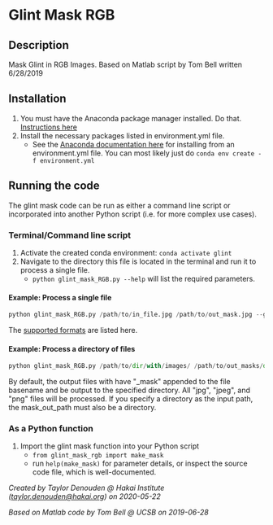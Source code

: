 # Glint Mask RGB

## Description 
Mask Glint in RGB Images. Based on Matlab script by Tom Bell written 6/28/2019

## Installation
1. You must have the Anaconda package manager installed. Do that. [Instructions here](https://docs.conda.io/projects/conda/en/latest/user-guide/install/index.html)
2. Install the necessary packages listed in environment.yml file. 
    - See the [Anaconda documentation here](https://docs.conda.io/projects/conda/en/latest/user-guide/tasks/manage-environments.html#create-env-from-file) for installing from an environment.yml file. You can most likely just do `conda env create -f environment.yml`

## Running the code
The glint mask code can be run as either a command line script or incorporated into another Python script (i.e. for more complex use cases).

### Terminal/Command line script
1. Activate the created conda environment: `conda activate glint`
2. Navigate to the directory this file is located in the terminal and run it to process a single file.
    - `python glint_mask_RGB.py --help` will list the required parameters.

#### Example: Process a single file
```python
python glint_mask_RGB.py /path/to/in_file.jpg /path/to/out_mask.jpg --glint_threshold 0.5
```
The [supported formats](https://pillow.readthedocs.io/en/stable/handbook/image-file-formats.html) are listed here.

#### Example: Process a directory of files
  ```python
python glint_mask_RGB.py /path/to/dir/with/images/ /path/to/out_masks/dir/ --glint_threshold 0.5
```
By default, the output files with have "_mask" appended to the file basename and be output to the specified directory.
All "jpg", "jpeg", and "png" files will be processed.
If you specify a directory as the input path, the mask_out_path must also be a directory.


### As a Python function
1. Import the glint mask function into your Python script
    - `from glint_mask_rgb import make_mask`
    - run `help(make_mask)` for parameter details, or inspect the source code file, which is well-documented.
  

*Created by Taylor Denouden @ Hakai Institute (taylor.denouden@hakai.org) on 2020-05-22*
 
*Based on Matlab code by Tom Bell @ UCSB on 2019-06-28*